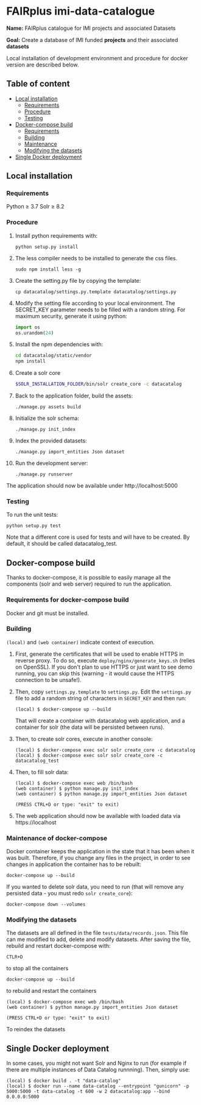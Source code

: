 # FAIRplus imi-data-catalogue

**Name:** FAIRplus catalogue for IMI projects and associated Datasets

**Goal:** Create a database of IMI funded **projects** and their associated **datasets**

Local installation of development environment and procedure for docker version are described below. 

## Table of content

  * [Local installation](#local-installation)
  	* [Requirements](#requirements)
	* [Procedure](#procedure)
	* [Testing](#testing)
  * [Docker-compose build](#docker-compose-build)
  	* [Requirements](#requirements-for-docker-compose-build)
	* [Building](#building)
	* [Maintenance](#maintenance-of-docker-compose)
	* [Modifying the datasets](#modifying-the-datasets)
  * [Single Docker deployment](#single-docker-deployment)
  
## Local installation

### Requirements

Python ≥ 3.7
Solr ≥ 8.2

### Procedure

1. Install python requirements with:

    ```
    python setup.py install
    ```

1. The less compiler needs to be installed to generate the css files.

    ```
    sudo npm install less -g
    ```

1. Create the setting.py file by copying the template:
    ```
    cp datacatalog/settings.py.template datacatalog/settings.py
    ```
1. Modify the setting file according to your local environment.
   The SECRET_KEY parameter needs to be filled with a random string.
   For maximum security, generate it using python:
   ```python
   import os
   os.urandom(24)
    ```
1. Install the npm dependencies with:

    ```bash
    cd datacatalog/static/vendor
    npm install
    ```
1. Create a solr core
    ```bash
    $SOLR_INSTALLATION_FOLDER/bin/solr create_core -c datacatalog
    ```

1. Back to the application folder, build the assets:

    ```
    ./manage.py assets build
    ```

1. Initialize the solr schema:

    ```
    ./manage.py init_index
    ```
1. Index the provided datasets:

     ```
     ./manage.py import_entities Json dataset
     ```

1. Run the development server:

    ```
    ./manage.py runserver
    ```
The application should now be available under http://localhost:5000

### Testing
To run the unit tests:

```
python setup.py test
```

Note that a different core is used for tests and will have to be created.
By default, it should be called datacatalog_test.
## Docker-compose build
Thanks to docker-compose, it is possible to easily manage all the components (solr and web server) required to run the application.

### Requirements for docker-compose build

Docker and git must be installed.

### Building

`(local)` and `(web container)` indicate context of execution.

1. First, generate the certificates that will be used to enable HTTPS in reverse proxy. To do so, execute `deploy/nginx/generate_keys.sh` (relies on OpenSSL).
If you don't plan to use HTTPS or just want to see demo running, you can skip this (warning - it would cause the HTTPS connection to be unsafe!).

1. Then, copy `settings.py.template` to `settings.py`. Edit the `settings.py` file to add a random string of characters in `SECRET_KEY` and then run:

	```
	(local) $ docker-compose up --build
	```
	
	That will create a container with datacatalog web application, and a container for solr (the data will be persisted between runs).

1. Then, to create solr cores, execute in another console:

	```
	(local) $ docker-compose exec solr solr create_core -c datacatalog
	(local) $ docker-compose exec solr solr create_core -c datacatalog_test
	
	```

1. Then, to fill solr data:  

	```
	(local) $ docker-compose exec web /bin/bash
	(web container) $ python manage.py init_index 
	(web container) $ python manage.py import_entities Json dataset 
	
	(PRESS CTRL+D or type: "exit" to exit)
	```
1. The web application should now be available with loaded data via https://localhost  

### Maintenance of docker-compose
Docker container keeps the application in the state that it has been when it was built. 
Therefore, if you change any files in the project, in order to see changes in application the container has to be rebuilt:

```
docker-compose up --build
```

If you wanted to delete solr data, you need to run (that will remove any persisted data - you must redo `solr create_core`):

```
docker-compose down --volumes
```

### Modifying the datasets

The datasets are all defined in the file `tests/data/records.json`.
This file can me modified to add, delete and modify datasets.
After saving the file, rebuild and restart docker-compose with:

```
CTLR+D
```
to stop all the containers

```
docker-compose up --build
```
to rebuild and restart the containers

```
(local) $ docker-compose exec web /bin/bash
(web container) $ python manage.py import_entities Json dataset 

(PRESS CTRL+D or type: "exit" to exit)
```
To reindex the datasets

## Single Docker deployment
In some cases, you might not want Solr and Nginx to run (for example if there are multiple instances of Data Catalog runnning).
Then, simply use:

```
(local) $ docker build . -t "data-catalog"
(local) $ docker run --name data-catalog --entrypoint "gunicorn" -p 5000:5000 -t data-catalog -t 600 -w 2 datacatalog:app --bind 0.0.0.0:5000
```
